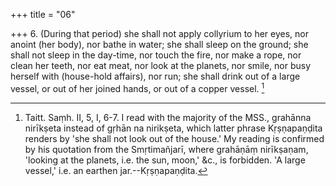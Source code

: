 +++
title = "06"

+++
6. (During that period) she shall not apply collyrium to her eyes, nor anoint (her body), nor bathe in water; she shall sleep on the ground; she shall not sleep in the day-time, nor touch the fire, nor make a rope, nor clean her teeth, nor eat meat, nor look at the planets, nor smile, nor busy herself with (house-hold affairs), nor run; she shall drink out of a large vessel, or out of her joined hands, or out of a copper vessel. [^6] 


[^6]:  Taitt. Saṃh. II, 5, I, 6-7. I read with the majority of the MSS., grahānna nirīkṣeta instead of gṛhān na nirikṣeta, which latter phrase Kṛṣṇapaṇḍita renders by 'she shall not look out of the house.' My reading is confirmed by his quotation from the Smṛtimañjarī, where grahāṇāṃ nirīkṣaṇam, 'looking at the planets, i.e. the sun, moon,' &c., is forbidden. 'A large vessel,' i.e. an earthen jar.--Kṛṣṇapaṇḍita.

